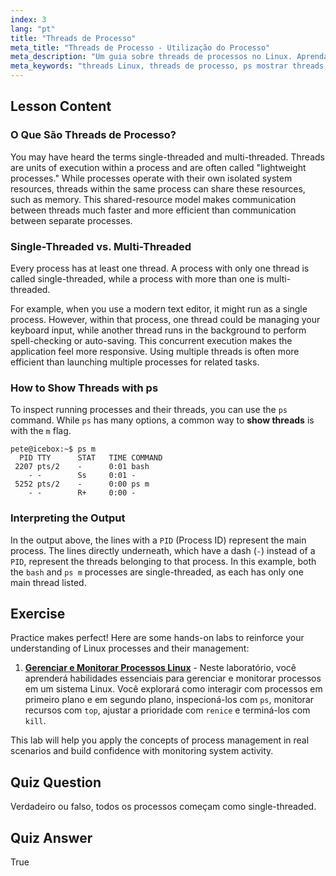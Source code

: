 ```yaml
---
index: 3
lang: "pt"
title: "Threads de Processo"
meta_title: "Threads de Processo - Utilização do Processo"
meta_description: "Um guia sobre threads de processos no Linux. Aprenda a diferença entre processos de thread único e multi-thread e como usar o comando ps para exibir threads."
meta_keywords: "threads Linux, threads de processo, ps mostrar threads, ps m, multi-thread, thread único, processo leve, gerenciamento de processos Linux"
---
```


## Lesson Content

### O Que São Threads de Processo?

You may have heard the terms single-threaded and multi-threaded. Threads are units of execution within a process and are often called "lightweight processes." While processes operate with their own isolated system resources, threads within the same process can share these resources, such as memory. This shared-resource model makes communication between threads much faster and more efficient than communication between separate processes.

### Single-Threaded vs. Multi-Threaded

Every process has at least one thread. A process with only one thread is called single-threaded, while a process with more than one is multi-threaded.

For example, when you use a modern text editor, it might run as a single process. However, within that process, one thread could be managing your keyboard input, while another thread runs in the background to perform spell-checking or auto-saving. This concurrent execution makes the application feel more responsive. Using multiple threads is often more efficient than launching multiple processes for related tasks.

### How to Show Threads with ps

To inspect running processes and their threads, you can use the `ps` command. While `ps` has many options, a common way to **show threads** is with the `m` flag.

```plaintext
pete@icebox:~$ ps m
  PID TTY      STAT   TIME COMMAND
 2207 pts/2    -      0:01 bash
    - -        Ss     0:01 -
 5252 pts/2    -      0:00 ps m
    - -        R+     0:00 -
```

### Interpreting the Output

In the output above, the lines with a `PID` (Process ID) represent the main process. The lines directly underneath, which have a dash (`-`) instead of a `PID`, represent the threads belonging to that process. In this example, both the `bash` and `ps m` processes are single-threaded, as each has only one main thread listed.

## Exercise

Practice makes perfect! Here are some hands-on labs to reinforce your understanding of Linux processes and their management:

1. **[Gerenciar e Monitorar Processos Linux](https://labex.io/pt/labs/comptia-manage-and-monitor-linux-processes-590864)** - Neste laboratório, você aprenderá habilidades essenciais para gerenciar e monitorar processos em um sistema Linux. Você explorará como interagir com processos em primeiro plano e em segundo plano, inspecioná-los com `ps`, monitorar recursos com `top`, ajustar a prioridade com `renice` e terminá-los com `kill`.

This lab will help you apply the concepts of process management in real scenarios and build confidence with monitoring system activity.

## Quiz Question

Verdadeiro ou falso, todos os processos começam como single-threaded.

## Quiz Answer

True
